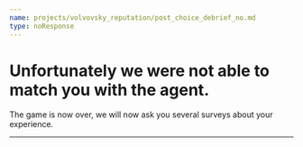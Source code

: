 ```yaml
---
name: projects/volvovsky_reputation/post_choice_debrief_no.md
type: noResponse
---
```


# Unfortunately we were not able to match you with the agent.

The game is now over, we will now ask you several surveys about your experience.

---
